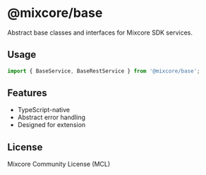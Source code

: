 # @mixcore/base

Abstract base classes and interfaces for Mixcore SDK services.

## Usage

```ts
import { BaseService, BaseRestService } from '@mixcore/base';
```

## Features
- TypeScript-native
- Abstract error handling
- Designed for extension

## License
Mixcore Community License (MCL)
